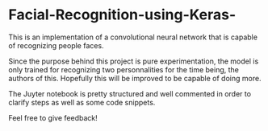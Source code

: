 # Facial-Recognition-using-Keras- 

This is an implementation of a convolutional neural network that is capable of recognizing people faces.

Since the purpose behind this project is pure experimentation, the model is only trained for recognizing two personnalities for the time being, the authors of this. Hopefully this will be improved to be capable of doing more. 

The Juyter notebook is pretty structured and well commented in order to clarify steps as well as some code snippets. 

Feel free to give feedback!
